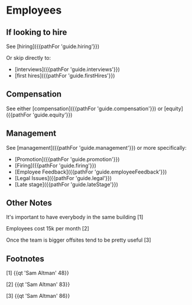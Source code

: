 # Employees

## If looking to hire

See [hiring]({{pathFor 'guide.hiring'}})

Or skip directly to:

* [interviews]({{pathFor 'guide.interviews'}})
* [first hires]({{pathFor 'guide.firstHires'}})

## Compensation 

See either [compensation]({{pathFor 'guide.compensation'}}) or [equity]({{pathFor 'guide.equity'}})

## Management

See [management]({{pathFor 'guide.management'}}) or more specifically:

* [Promotion]({{pathFor 'guide.promotion'}})
* [Firing]({{pathFor 'guide.firing'}})
* [Employee Feedback]({{pathFor 'guide.employeeFeedback'}})
* [Legal Issues]({{pathFor 'guide.legal'}})
* [Late stage]({{pathFor 'guide.lateStage'}})

## Other Notes

It's important to have everybody in the same building [1]

Employees cost 15k per month [2]

Once the team is bigger offsites tend to be pretty useful [3]

## Footnotes

[1] {{qt 'Sam Altman' 48}}

[2] {{qt 'Sam Altman' 83}}

[3] {{qt 'Sam Altman' 86}}


